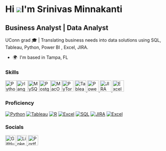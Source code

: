 # Hi ![](https://user-images.githubusercontent.com/18350557/176309783-0785949b-9127-417c-8b55-ab5a4333674e.gif)I'm Srinivas Minnakanti
## Business Analyst | Data Analyst
UConn grad 🎓 | Translating business needs into data solutions using SQL, Tableau, Python, Power BI , Excel, JIRA.
* 🌍  I'm based in Tampa, FL 

### Skills  

<p align="left"> <a href="https://www.python.org/" target="_blank" rel="noreferrer"><img src="https://raw.githubusercontent.com/danielcranney/readme-generator/main/public/icons/skills/python-colored.svg" width="36" height="36" alt="Python" /></a><a href="https://www.r-project.org/" target="_blank" rel="noreferrer"><img src="https://raw.githubusercontent.com/danielcranney/readme-generator/main/public/icons/skills/rlang-colored.svg" width="36" height="36" alt="rlang" /></a><a href="https://www.mysql.com/" target="_blank" rel="noreferrer"><img src="https://raw.githubusercontent.com/danielcranney/readme-generator/main/public/icons/skills/mysql-colored.svg" width="36" height="36" alt="MySQL" /></a><a href="https://www.postgresql.org/" target="_blank" rel="noreferrer"><img src="https://raw.githubusercontent.com/danielcranney/readme-generator/main/public/icons/skills/postgresql-colored.svg" width="36" height="36" alt="PostgreSQL" /></a><a href="https://apple.com" target="_blank" rel="noreferrer"><img src="https://raw.githubusercontent.com/danielcranney/readme-generator/main/public/icons/skills/macos-colored.svg" width="36" height="36" alt="MacOS" /></a><a href="https://pytorch.org/" target="_blank" rel="noreferrer"><img src="https://raw.githubusercontent.com/danielcranney/readme-generator/main/public/icons/skills/pytorch-colored.svg" width="36" height="36" alt="PyTorch" /></a>   <a href="https://www.tableau.com/" target="_blank" rel="noreferrer">
    <img src="https://cdn.worldvectorlogo.com/logos/tableau-software.svg" width="36" height="36" alt="Tableau" />
  </a>  <a href="https://powerbi.microsoft.com/" target="_blank" rel="noreferrer">
    <img src="https://www.vectorlogo.zone/logos/microsoft_powerbi/microsoft_powerbi-icon.svg" width="36" height="36" alt="Power BI" />
  </a> 
  <a href="https://www.atlassian.com/software/jira" target="_blank" rel="noreferrer">
    <img src="https://cdn.worldvectorlogo.com/logos/jira-1.svg" width="36" height="36" alt="JIRA" />
  </a>
    <a href="https://www.microsoft.com/en-us/microsoft-365/excel" target="_blank" rel="noreferrer">
  <img src="https://cdn.worldvectorlogo.com/logos/microsoft-excel-2013.svg" width="36" height="36" alt="Excel" />
</a>
</p> 

### Proficiency

[![Python](https://img.shields.io/badge/Python-Expert-3776AB?style=flat-square&logo=python&logoColor=facc15&color=27272a)](https://www.python.org/)
[![Tableau](https://img.shields.io/badge/Tableau-Expert-E97627?style=flat-square&logo=tableau&logoColor=facc15&color=27272a)](https://www.tableau.com/)
[![R](https://img.shields.io/badge/R-Advanced-276DC3?style=flat-square&logo=r&logoColor=facc15&color=27272a)](https://www.r-project.org/)
[![Excel](https://img.shields.io/badge/Excel-Expert-217346?style=flat-square&logo=microsoft-excel&logoColor=facc15&color=27272a)](https://www.microsoft.com/en-us/microsoft-365/excel)
[![SQL](https://img.shields.io/badge/SQL-Expert-4479A1?style=flat-square&logo=postgresql&logoColor=facc15&color=27272a)](https://www.postgresql.org/)
[![JIRA](https://img.shields.io/badge/JIRA-Expert-0052CC?style=flat-square&logo=jira&logoColor=facc15&color=27272a)](https://www.atlassian.com/software/jira)
[![Excel](https://img.shields.io/badge/Excel-Expert-217346?style=flat-square&logo=microsoft-excel&logoColor=facc15&color=27272a)](https://www.microsoft.com/en-us/microsoft-365/excel)

 ### Socials
 
<p align="left">
  <a href="https://www.github.com/MinnakantiSrinivas" target="_blank" rel="noreferrer">
    <picture>
      <source media="(prefers-color-scheme: dark)" srcset="https://raw.githubusercontent.com/danielcranney/readme-generator/main/public/icons/socials/github-dark.svg" />
      <source media="(prefers-color-scheme: light)" srcset="https://raw.githubusercontent.com/danielcranney/readme-generator/main/public/icons/socials/github.svg" />
      <img src="https://raw.githubusercontent.com/danielcranney/readme-generator/main/public/icons/socials/github.svg" width="32" height="32" alt="GitHub" />
    </picture>
  </a>

  <a href="[https://www.linkedin.com/in/srinivasm-profile/]" target="_blank" rel="noreferrer">
    <picture>
      <source media="(prefers-color-scheme: dark)" srcset="https://raw.githubusercontent.com/danielcranney/readme-generator/main/public/icons/socials/linkedin-dark.svg" />
      <source media="(prefers-color-scheme: light)" srcset="https://raw.githubusercontent.com/danielcranney/readme-generator/main/public/icons/socials/linkedin.svg" />
      <img src="https://raw.githubusercontent.com/danielcranney/readme-generator/main/public/icons/socials/linkedin.svg" width="32" height="32" alt="LinkedIn" />
    </picture>
  </a>

  <a href="https://www.datascienceportfol.io/minnakantisrinu" target="_blank" rel="noreferrer">
    <img src="https://img.icons8.com/ios-filled/50/000000/internet.png" width="32" height="32" alt="Portfolio" />
  </a>
</p>





